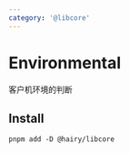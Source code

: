 ```yaml
---
category: '@libcore'
---
```


# Environmental

客户机环境的判断

## Install

```
pnpm add -D @hairy/libcore
```